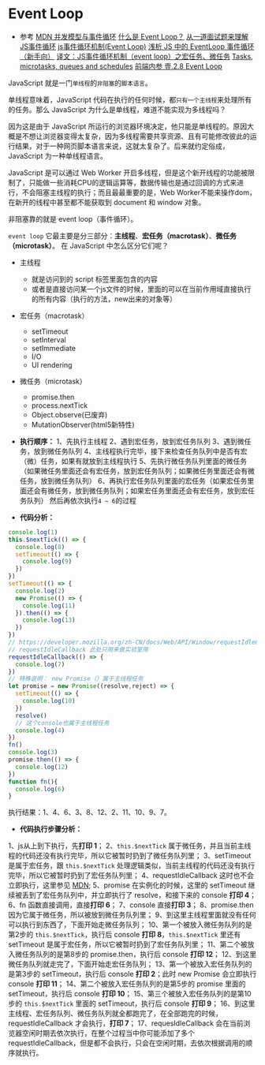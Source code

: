 # Event Loop

- 参考
[MDN 并发模型与事件循环](https://developer.mozilla.org/zh-CN/docs/Web/JavaScript/EventLoop)
[什么是 Event Loop？](http://www.ruanyifeng.com/blog/2013/10/event_loop.html)
[从一道面试题来理解JS事件循环](https://xieyufei.com/2019/12/30/Quiz-Eventloop.html)
[js事件循环机制(Event Loop)](https://www.cnblogs.com/yalong/p/10369477.html)
[浅析 JS 中的 EventLoop 事件循环（新手向）](https://segmentfault.com/a/1190000019313028)
[译文：JS事件循环机制（event loop）之宏任务、微任务](https://segmentfault.com/a/1190000014940904)
[Tasks, microtasks, queues and schedules](https://jakearchibald.com/2015/tasks-microtasks-queues-and-schedules/?utm_source=html5weekly)
[前端内参 壹.2.8 Event Loop](https://coffe1891.gitbook.io/frontend-hard-mode-interview/1/1.2.8)

JavaScript 就是一门`单线程`的`非阻塞`的`脚本语言`。

单线程意味着，JavaScript 代码在执行的任何时候，都`只有一个主线程`来处理所有的任务。那么 JavaScript 为什么是单线程，难道不能实现为多线程吗？

因为这是由于 JavaScript 所运行的浏览器环境决定，他只能是单线程的。原因大概是不想让浏览器变得太复杂，因为多线程需要共享资源、且有可能修改彼此的运行结果，对于一种网页脚本语言来说，这就太复杂了。后来就约定俗成，JavaScript 为一种单线程语言。

JavaScript 是可以通过 Web Worker 开启多线程，但是这个新开线程的功能被限制了，只能做一些消耗CPU的逻辑运算等，数据传输也是通过回调的方式来进行，不会阻塞主线程的执行；而且最最重要的是，Web Worker不能来操作dom，在新开的线程中甚至都不能获取到 document 和 window 对象。

非阻塞靠的就是 event loop（事件循环）。

`event loop` 它最主要是分三部分：**主线程**、**宏任务（macrotask）**、**微任务（microtask）**。
在 JavaScript 中怎么区分它们呢？

- 主线程
  - 就是访问到的 script 标签里面包含的内容
  - 或者是直接访问某一个js文件的时候，里面的可以在当前作用域直接执行的所有内容（执行的方法，new出来的对象等）
- 宏任务（macrotask）
  - setTimeout
  - setInterval
  - setImmediate
  - I/O
  - UI rendering
- 微任务（microtask）
  - promise.then
  - process.nextTick
  - Object.observe(已废弃)
  - MutationObserver(html5新特性)

- **执行顺序：**
1、先执行主线程
2、遇到宏任务，放到宏任务队列
3、遇到微任务，放到微任务队列
4、主线程执行完毕，接下来检查任务队列中是否有宏（微）任务，如果有就放到主线程执行
5、先执行微任务队列里面的微任务（如果微任务里面还会有宏任务，放到宏任务队列；如果微任务里面还会有微任务，放到微任务队列）
6、再执行宏任务队列里面的宏任务（如果宏任务里面还会有微任务，放到微任务队列；如果宏任务里面还会有宏任务，放到宏任务队列）
然后再依次执行`4 ~ 6`的过程

- **代码分析：**

```js
console.log(1)
this.$nextTick(() => {
  console.log(8)
  setTimeout(() => {
    console.log(9)
  })
})
setTimeout(() => {
  console.log(2)
  new Promise(() => {
    console.log(11)
  }).then(() => {
    console.log(13)
  })
})
// https://developer.mozilla.org/zh-CN/docs/Web/API/Window/requestIdleCallback
// requestIdleCallback 此处只用来做实验室用
requestIdleCallback(() => {
  console.log(7)
})
// 特殊说明： new Promise（）属于主线程任务
let promise = new Promise((resolve,reject) => {
  setTimeout(() => {
    console.log(10)
  })
  resolve()
  // 这个console也属于主线程任务
  console.log(4)
})
fn()
console.log(3)
promise.then(() => {
  console.log(12)
})
function fn(){
  console.log(6)
}
```

执行结果：1、4、6、3、8、12、2、11、10、9、7。

- **代码执行步骤分析：**

1、js从上到下执行，先**打印 1**；
2、`this.$nextTick` 属于微任务，并且当前主线程的代码还没有执行完毕，所以它被暂时扔到了微任务队列里；
3、setTimeout 是属于宏任务，跟 `this.$nextTick` 处理逻辑类似，当前主线程的代码还没有执行完毕，所以它被暂时扔到了宏任务队列里；
4、requestIdleCallback 这时也不会立即执行，这里参见 [MDN](https://developer.mozilla.org/zh-CN/docs/Web/API/Window/requestIdleCallback);
5、promise 在实例化的时候，这里的 setTimeout 继续被丢到了宏任务队列中，并立即执行了 resolve，和接下来的 console **打印 4**；
6、fn 函数直接调用，直接**打印 6**；
7、console 直接**打印 3**；
8、promise.then 因为它属于微任务，所以被放到微任务队列里；
9、到这里主线程里面就没有任何可以执行到东西了，下面开始走微任务队列；
10、第一个被放入微任务队列的是第2步的 `this.$nextTick`，执行后 console **打印 8**，`this.$nextTick` 里还有 setTimeout 是属于宏任务，所以它被暂时扔到了宏任务队列里；
11、第二个被放入微任务队列的是第8步的 promise.then，执行后 console **打印 12**；
12、到这里微任务队列就走完了，下面开始走宏任务队列；
13、第一个被放入宏任务队列的是第3步的 setTimeout，执行后 console **打印 2**；此时 new Promise 会立即执行 console **打印 11**；
14、第二个被放入宏任务队列的是第5步的 promise 里面的 setTimeout，执行后 console **打印 10**；
15、第三个被放入宏任务队列的是第10步的 `this.$nextTick` 里面的 setTimeout，执行后 console **打印 9**；
16、到这里主线程、宏任务队列、微任务队列就全都跑完了，在全部跑完的时候，requestIdleCallback 才会执行，**打印 7**；
17、requesIdleCallback 会在当前浏览器空闲时期去依次执行，在整个过程当中你可能添加了多个 requestIdleCallback，但是都不会执行，只会在空闲时期，去依次根据调用的顺序就执行。
